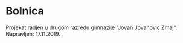 # Bolnica
Projekat radjen u drugom razredu gimnazije "Jovan Jovanovic Zmaj". 
Napravljen: 17.11.2019.
